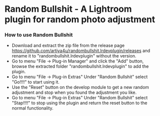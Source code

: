 # Random Bullshit - A Lightroom plugin for random photo adjustment 


### How to use Random Bullshit

- Download and extract the zip file from the release page https://github.com/artiya4u/randombullshit.lrdevplugin/releases and rename it to "randombullshit.lrdevplugin" without the version.
- Go to menu "File -> Plug-in Manager" and click the "Add" button, browse the extracted folder "randombullshit.lrdevplugin" to add the plugin.
- Go to menu "File -> Plug-in Extras" Under "Random Bullshit" select "Go!!!!" to start using it.
- Use the "Reset" button on the develop module to get a new random adjustment and stop when you found the adjustment you like.
- Go to menu "File -> Plug-in Extras" Under "Random Bullshit" select "Stap!!!!" to stop using the plugin and return the reset button to the normal functionality.